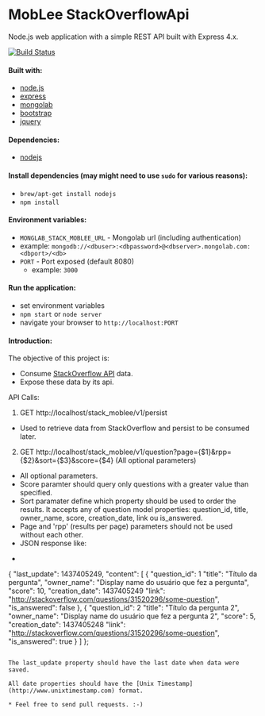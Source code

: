 # MobLee StackOverflowApi

Node.js web application with a simple REST API built with Express 4.x.

[![Build Status](https://travis-ci.org/eiriklv/express-passport-app.svg?branch=master)](https://travis-ci.org/eiriklv/express-passport-app)

#### Built with:
* [node.js](http://www.nodejs.org/)
* [express](http://www.expressjs.com/)
* [mongolab](http://www.mongolab.com/)
* [bootstrap](http://getbootstrap.com/)
* [jquery](http://www.jquery.com/)

#### Dependencies:
* [nodejs](http://www.nodejs.org/)

#### Install dependencies (may might need to use `sudo` for various reasons):
* `brew/apt-get install nodejs`
* `npm install`

#### Environment variables:
* `MONGLAB_STACK_MOBLEE_URL` -  Mongolab url (including authentication)
 * example: `mongodb://<dbuser>:<dbpassword>@<dbserver>.mongolab.com:<dbport>/<db>`
* `PORT` - Port exposed (default 8080)
  * example: `3000`

#### Run the application:
* set environment variables
* `npm start` or `node server`
* navigate your browser to `http://localhost:PORT`

#### Introduction:
The objective of this project is:
- Consume [StackOverflow API](https://api.stackexchange.com/docs/) data.
- Expose these data by its api.

API Calls:
1. GET http://localhost/stack_moblee/v1/persist
  * Used to retrieve data from StackOverflow and persist to be consumed later.
2. GET http://localhost/stack_moblee/v1/question?page={$1}&rpp={$2}&sort={$3}&score={$4} (All optional parameters)
  * All optional parameters.
  * Score paramter should query only questions with a greater value than specified.
  * Sort paramater define which property should be used to order the results. It accepts any of question model properties: question_id, title, owner_name, score, creation_date, link ou is_answered.
  * Page and 'rpp' (results per page) parameters should not be used without each other.
  * JSON response like:
  * ```javascript
  {
  "last_update": 1437405249,
  "content": [
      {
      "question_id": 1
      "title": "Título da pergunta",
      "owner_name": "Display name do usuário que fez a pergunta",
      "score": 10,
      "creation_date": 1437405249
      "link": "http://stackoverflow.com/questions/31520296/some-question",
      "is_answered": false
      },
      {
      "question_id": 2
      "title": "Título da pergunta 2",
      "owner_name": "Display name do usuário que fez a pergunta 2",
      "score": 5,
      "creation_date": 1437405248
      "link": "http://stackoverflow.com/questions/31520296/some-question",
      "is_answered": true
      }
    ]
  };
  ```

The last_update property should have the last date when data were saved.

All date properties should have the [Unix Timestamp](http://www.unixtimestamp.com) format.

* Feel free to send pull requests. :-)
